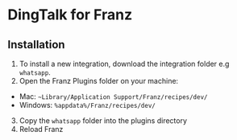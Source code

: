 # DingTalk for Franz


## Installation
1. To install a new integration, download the integration folder e.g `whatsapp`.
2. Open the Franz Plugins folder on your machine:
  * Mac: `~Library/Application Support/Franz/recipes/dev/`
  * Windows: `%appdata%/Franz/recipes/dev/`
3. Copy the `whatsapp` folder into the plugins directory
4. Reload Franz